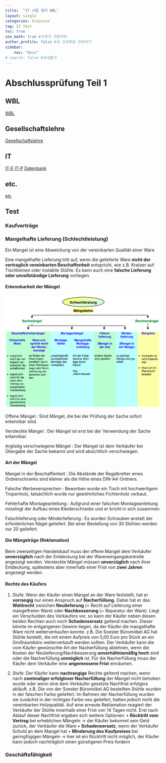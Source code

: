 ```yaml
---
title:  "IT 시험 정리 WBL"
layout: single
categories: klausure
tag: IT Test
toc: true
use_math: true #수학식 적용여부
author_profile: false #내 프로파일 안보이기
sidebar:
    nav: "docs" 
# search: false #검색불가
---
```


# Abschlussprüfung Teil 1

## WBL
[WBL](https://true85.github.io/klausure/WBL/)
## Gesellschaftslehre
[Gesellschaftslehre](https://true85.github.io/klausure/Gesellschaftslehre/)
## IT
[IT-E](https://true85.github.io/klausure/IT-E/)
[IT-P](https://true85.github.io/klausure/IT-P/)
[Datenbank](https://true85.github.io/klausure/Datenbank/)
## etc.
[etc](https://true85.github.io/klausure/etc/)

## Test
### Kaufverträge

### Mangelhafte Lieferung (Schlechtleistung)
Ein Mangel ist eine Abweichung von der vereinbarten Qualität einer Ware

Eine mangelhafte Lieferung tritt auf, wenn die gelieferte Ware **nicht der vertraglich vereinbarten Beschaffenheit** entspricht, wie z.B. Kratzer auf Tischbeinen oder instabile Stühle. Es kann auch eine **falsche Lieferung oder unvollständige Lieferung** vorliegen.

#### Erkennbarkeit der Mängel
![mangel](/assets/images/mangel.png) 

Offene Mängel
: Sind Mängel, die bei der Prüfung der Sache sofort erkennbar sind. 

Versteckte Mängel
: Der Mangel ist erst bei der Verwendung der Sache erkennbar.  

Arglistig verschwiegene Mängel
: Der Mangel ist dem Verkäufer bei Übergabe der Sache bekannt und wird absichtlich verschwiegen.  

#### Art der Mängel
Mangel in der Beschaffenheit 
: Die Abstände der Regalbretter eines Ordnerschranks sind kleiner als die Höhe eines DIN-A4-Ordners.

Falsche Werbeversprechen
: Beworben wurde ein Tisch mit hochwertigem Tropenholz, tatsächlich wurde nur gewöhnliches Fichtenholz verbaut.

Fehlerhafte Montageanleitung
: Aufgrund einer falschen Montageanleitung misslingt der Aufbau eines Kleiderschranks und er bricht in sich zusammen.

Falschlieferung oder Minderlieferung
: Es wurden Schrauben anstatt der erforderlichen Nägel geliefert. Bei einer Bestellung von 30 Stühlen werden nur 20 geliefert.

#### Die Mängelrüge (Reklamation)
Beim zweiseitigen Handelskauf muss der offene Mangel dem Verkäufer **unverzüglich** nach der Entdeckung bei der Wareneingangskontrolle angezeigt werden. Versteckte Mängel müssen **unverzüglich** nach ihrer Entdeckung, spätestens aber innerhalb einer Frist von **zwei Jahren** angezeigt werden.

#### Rechte des Käufers
1. Stufe: 
Wenn der Käufer einen Mangel an der Ware feststellt, hat er **vorrangig** nur einen Anspruch auf **Nacherfüllung**. Dabei hat er das **Wahlrecht** zwischen **Neulieferung** (= Recht auf Lieferung einer mangelfreien Ware) oder **Nachbesserung** (= Reparatur der Ware). 
Liegt ein Verschulden des Verkäufers vor, so kann der Käufer neben diesen beiden Rechten auch noch **Schadensersatz** geltend machen. Dieser könnte im entgangenen Gewinn liegen, da der Käufer die mangelhafte Ware nicht weiterverkaufen konnte. z.B. Die Soester Büromöbel AG hat Stühle bestellt, die mit einem Aufpreis von 5,00 Euro pro Stück an ein Großraumbüro weiterverkauft werden sollten.
Der Verkäufer kann die vom Käufer gewünschte Art der Nacherfüllung ablehnen, wenn die Kosten der Neulieferung/Nachbesserung **unverhältnismäßig hoch** sind oder die Nacherfüllung **unmöglich** ist. Für die Nacherfüllung muss der Käufer dem Verkäufer eine **angemessene Frist** einräumen.

2. Stufe: 
Der Käufer kann **nachrangige** Rechte geltend machen, wenn nach **zweimaliger erfolgloser Nacherfüllung** der Mangel nicht behoben wurde oder wenn eine dem Verkäufer gesetzte Nachfrist erfolglos abläuft. z.B. Die von der Soester Büromöbel AG bestellten Stühle wurden in der falschen Farbe geliefert. Im Rahmen der Nacherfüllung wurden sie zunächst in der richtigen Farbe neu geliefert, hatten jedoch nicht die vereinbarten Holzqualität. Auf eine erneute Reklamation reagiert der Verkäufer der Stühle innerhalb einer Frist von 14 Tagen nicht.
Erst nach Ablauf dieser Nachfrist ergeben sich weitere Optionen:
•	**Rücktritt vom Vertrag** bei erheblichen Mängeln -> der Käufer bekommt sein Geld zurück, der Verkäufer die Ware
•	**Schadensersatz**, wenn der Verkäufer Schuld an dem Mangel hat
•	**Minderung des Kaufpreises** bei geringfügigen Mängeln -> hier ist ein Rücktritt nicht möglich, der Käufer kann jedoch nachträglich einen günstigeren Preis fordern

### Geschäftsfähigkeit

```
```

 